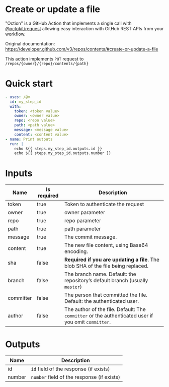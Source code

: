# Create or update a file

"Oction" is a GitHub Action that implements a single call with 
[@octokit/request](https://www.npmjs.com/package/@octokit/request)
allowing easy interaction with GitHub REST APIs from your workflow.

Original documentation: https://developer.github.com/v3/repos/contents/#create-or-update-a-file

This action implements `PUT` request to `/repos/{owner}/{repo}/contents/{path}`


# Quick start

```yaml
- uses: /@v
  id: my_step_id
  with:
    token: <token value>
    owner: <owner value>
    repo: <repo value>
    path: <path value>
    message: <message value>
    content: <content value>
- name: Print outputs
  run: |
    echo ${{ steps.my_step_id.outputs.id }}
    echo ${{ steps.my_step_id.outputs.number }}
```


# Inputs

| Name | Is required | Description |
|---|---|---|
|token|true|Token to authenticate the request
|owner|true|owner parameter
|repo|true|repo parameter
|path|true|path parameter
|message|true|The commit message.
|content|true|The new file content, using Base64 encoding.
|sha|false|**Required if you are updating a file**. The blob SHA of the file being replaced.
|branch|false|The branch name. Default: the repository’s default branch (usually `master`)
|committer|false|The person that committed the file. Default: the authenticated user.
|author|false|The author of the file. Default: The `committer` or the authenticated user if you omit `committer`.

# Outputs

| Name | Description |
|---|---|
|id|`id` field of the response (if exists)|
|number|`number` field of the response (if exists)|


